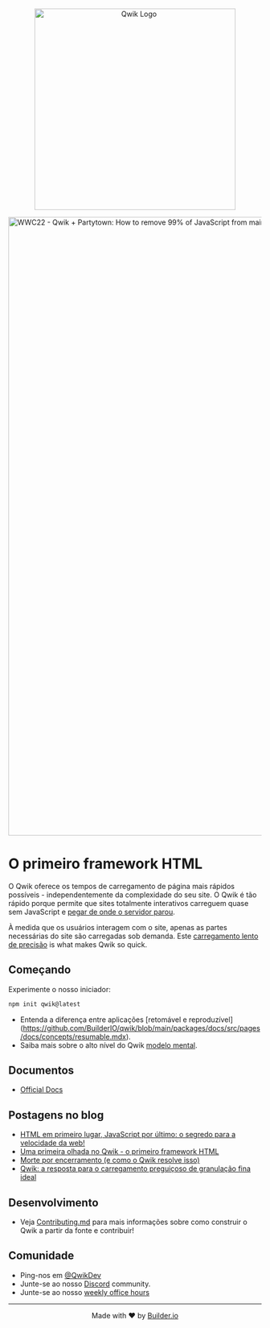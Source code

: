 <br />

<p align="center">
  <img alt="Qwik Logo" width="400" src="https://cdn.builder.io/api/v1/image/assets%2FYJIGb4i01jvw0SRdL5Bt%2F667ab6c2283d4c4d878fb9083aacc10f" />
</p>

<a href="https://youtu.be/0dC11DMR3fU?t=154">
  <img width="1229" alt="WWC22 - Qwik + Partytown: How to remove 99% of JavaScript from main thread" src="https://user-images.githubusercontent.com/111951/175145272-0df06434-7488-4e0e-933b-61358d4bd42b.png">
</a>

# O primeiro framework HTML

O Qwik oferece os tempos de carregamento de página mais rápidos possíveis - independentemente da complexidade do seu site. O Qwik é tão rápido porque permite que sites totalmente interativos carreguem quase sem JavaScript e [pegar de onde o servidor parou](https://github.com/BuilderIO/qwik/blob/main/packages/docs/src/pages/docs/concepts/resumable.mdx).

À medida que os usuários interagem com o site, apenas as partes necessárias do site são carregadas sob demanda. Este [carregamento lento de precisão](https://github.com/BuilderIO/qwik/blob/main/packages/docs/src/pages/docs/concepts/progressive.mdx) is what makes Qwik so quick.

## Começando

Experimente o nosso iniciador:

```bash
npm init qwik@latest
```

- Entenda a diferença entre aplicações [retomável e reproduzível] (https://github.com/BuilderIO/qwik/blob/main/packages/docs/src/pages/docs/concepts/resumable.mdx).
- Saiba mais sobre o alto nível do Qwik [modelo mental](https://github.com/BuilderIO/qwik/blob/main/packages/docs/src/pages/docs/think-qwik.mdx).

## Documentos

- [Official Docs](https://qwik.builder.io)

## Postagens no blog

- [HTML em primeiro lugar, JavaScript por último: o segredo para a velocidade da web!](https://dev.to/mhevery/html-first-javascript-last-the-secret-to-web-speed-4ic9)
- [Uma primeira olhada no Qwik - o primeiro framework HTML](https://dev.to/mhevery/a-first-look-at-qwik-the-html-first-framework-af)
- [Morte por encerramento (e como o Qwik resolve isso)](https://dev.to/mhevery/death-by-closure-and-how-qwik-solves-it-44jj)
- [Qwik: a resposta para o carregamento preguiçoso de granulação fina ideal](https://dev.to/mhevery/qwik-the-answer-to-optimal-fine-grained-lazy-loading-2hdp)

## Desenvolvimento

- Veja [Contributing.md](https://github.com/BuilderIO/qwik/blob/main/CONTRIBUTING.md) para mais informações sobre como construir o Qwik a partir da fonte e contribuir!

## Comunidade

- Ping-nos em [@QwikDev](https://twitter.com/QwikDev)
- Junte-se ao nosso [Discord](https://qwik.builder.io/chat) community.
- Junte-se ao nosso [weekly office hours](https://calendar.google.com/calendar/u/0?cid=Y180ZG91YjR2NTZ1cW43YmgzbW1oZGJ2M3R2c0Bncm91cC5jYWxlbmRhci5nb29nbGUuY29t)

---

<p align="center">
  Made with ❤️ by <a target="_blank" href="https://www.builder.io/">Builder.io</a>
</p>
